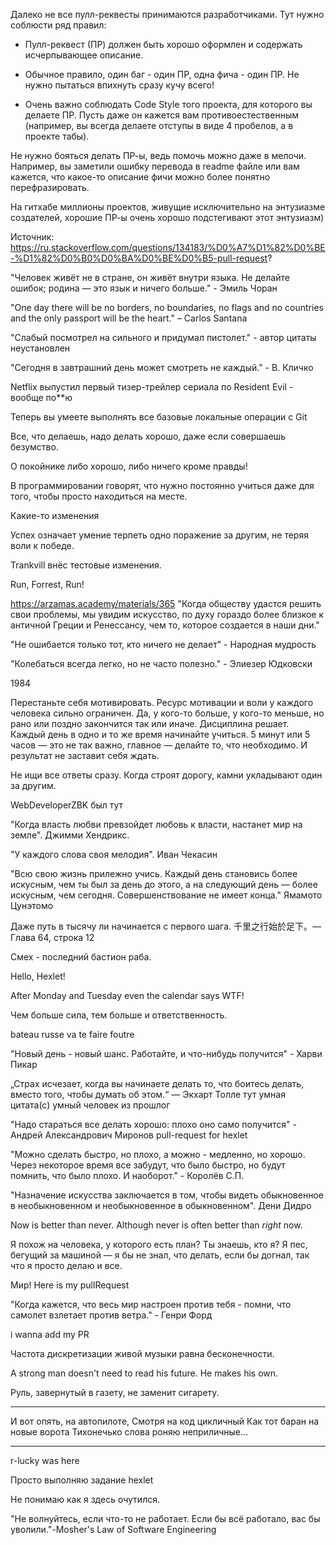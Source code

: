 Далеко не все пулл-реквесты принимаются разработчиками. Тут нужно соблюсти ряд правил:

+ Пулл-реквест (ПР) должен быть хорошо оформлен и содержать исчерпывающее описание.

+ Обычное правило, один баг - один ПР, одна фича - один ПР. Не нужно пытаться впихнуть сразу кучу всего!

+ Очень важно соблюдать Code Style того проекта, для которого вы делаете ПР. Пусть даже он кажется вам противоестественным (например, вы всегда делаете отступы в виде 4 пробелов, а в проекте табы).

Не нужно бояться делать ПР-ы, ведь помочь можно даже в мелочи. Например, вы заметили ошибку перевода в readme файле или вам кажется, что какое-то описание фичи можно более понятно перефразировать.

На гитхабе миллионы проектов, живущие исключительно на энтузиазме создателей, хорошие ПР-ы очень хорошо подстегивают этот энтузиазм)

Источник: https://ru.stackoverflow.com/questions/134183/%D0%A7%D1%82%D0%BE-%D1%82%D0%B0%D0%BA%D0%BE%D0%B5-pull-request?

"Человек живёт не в стране, он живёт внутри языка. Не делайте ошибок; родина — это язык и ничего больше." - Эмиль Чоран

"One day there will be no borders, no boundaries, no flags and no countries and the only passport will be the heart."
– Carlos Santana

"Слабый посмотрел на сильного и придумал пистолет." - автор цитаты неустановлен

"Сегодня в завтрашний день может смотреть не каждый." - В. Кличко

Netflix выпустил первый тизер-трейлер сериала по Resident Evil - вообще по**ю

Теперь вы умеете выполнять все базовые локальные операции с Git

Все, что делаешь, надо делать хорошо, даже если совершаешь безумство.

О покойнике либо хорошо, либо ничего кроме правды!

В программировании говорят, что нужно постоянно учиться даже для того, чтобы просто находиться на месте.

Какие-то изменения

Успех означает умение терпеть одно поражение за другим, не теряя воли к победе.

Trankvill внёс тестовые изменения.

Run, Forrest, Run!

https://arzamas.academy/materials/365
"Когда обществу удастся решить свои проблемы, мы увидим искусство, по духу гораздо более близкое к античной Греции и Ренессансу, чем то, которое создается в наши дни."

"Не ошибается только тот, кто ничего не делает" - Народная мудрость

"Колебаться всегда легко, но не часто полезно." - Элиезер Юдковски

1984

Перестаньте себя мотивировать. Ресурс мотивации и воли у каждого человека сильно ограничен. Да, у кого-то больше, у кого-то меньше, но рано или поздно закончится так или иначе. Дисциплина решает. Каждый день в одно и то же время начинайте учиться. 5 минут или 5 часов — это не так важно, главное — делайте то, что необходимо. И результат не заставит себя ждать. 

Не ищи все ответы сразу. Когда строят дорогу, камни укладывают один за другим.

WebDeveloperZBK был тут

"Когда власть любви превзойдет любовь к власти, настанет мир на земле". Джимми Хендрикс.

"У каждого слова своя мелодия". Иван Чекасин

"Всю свою жизнь прилежно учись. Каждый день становись более искусным, чем ты был за день до этого, а на следующий день — более искусным, чем сегодня. Совершенствование не имеет конца." Ямамото Цунэтомо

Даже путь в тысячу ли начинается с первого шага. 千里之行始於足下。— Глава 64, строка 12

Смех - последний бастион раба.


Hello, Hexlet!

After Monday and Tuesday even the calendar says WTF!

Чем больше сила, тем больше и ответственность.

bateau russe va te faire foutre

"Новый день - новый шанс. Работайте, и что-нибудь получится" - Харви Пикар

„Страх исчезает, когда вы начинаете делать то, что боитесь делать, вместо того, чтобы думать об этом.“ —  Экхарт Толле
тут умная цитата(с) умный человек из прошлог

"Надо стараться все делать хорошо: плохо оно само получится" - Андрей Александрович Миронов 
pull-request for hexlet

"Можно сделать быстро, но плохо, а можно - медленно, но хорошо. Через некоторое время все забудут, что было быстро, но будут помнить, что было плохо. И наоборот." - Королёв С.П.

"Назначение искусства заключается в том, чтобы видеть обыкновенное в необыкновенном и необыкновенное в обыкновенном". Дени Дидро

Now is better than never. Although never is often better than *right* now.

Я похож на человека, у которого есть план? Ты знаешь, кто я? Я пес, бегущий за машиной — я бы не знал, что делать, если бы догнал, так что я просто делаю и все.

Мир!
Here is my pullRequest

"Когда кажется, что весь мир настроен против тебя - помни, что самолет взлетает против ветра." - Генри Форд 

i wanna add my PR

Частота дискретизации живой музыки равна бесконечности.

A strong man doesn't need to read his future. He makes his own.

Руль, завернутый в газету, не заменит сигарету.

***
И вот опять, на автопилоте, 
Смотря на код цикличный 
Как тот баран на новые ворота
Тихонечько слова роняю неприличные…
***

r-lucky was here

Просто выполняю задание hexlet 

Не понимаю как я здесь очутился.

"Не волнуйтесь, если что-то не работает. Если бы всё работало, вас бы уволили."-Mosher's Law of Software Engineering

